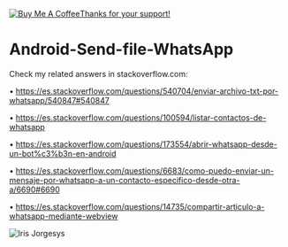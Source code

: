 <a href="https://www.buymeacoffee.com/jorgesys" target="_blank"><img src="https://www.buymeacoffee.com/assets/img/custom_images/orange_img.png" alt="Buy Me A Coffee" style="height: auto !important;width: auto !important;" >Thanks for your support!</a>
# Android-Send-file-WhatsApp


Check my related answers in stackoverflow.com:


• https://es.stackoverflow.com/questions/540704/enviar-archivo-txt-por-whatsapp/540847#540847

• https://es.stackoverflow.com/questions/100594/listar-contactos-de-whatsapp

• https://es.stackoverflow.com/questions/173554/abrir-whatsapp-desde-un-bot%c3%b3n-en-android

• https://es.stackoverflow.com/questions/6683/como-puedo-enviar-un-mensaje-por-whatsapp-a-un-contacto-especifico-desde-otra-a/6690#6690

• https://es.stackoverflow.com/questions/14735/compartir-articulo-a-whatsapp-mediante-webview


![Iris Jorgesys](https://user-images.githubusercontent.com/6410761/173886111-7cdb502d-91a7-46b6-8fdd-c906b277262f.png)
